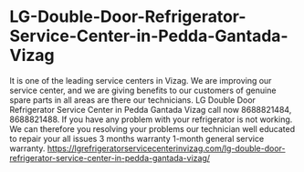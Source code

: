# LG-Double-Door-Refrigerator-Service-Center-in-Pedda-Gantada-Vizag
It is one of the leading service centers in Vizag. We are improving our service center, and we are giving benefits to our customers of genuine spare parts in all areas are there our technicians. LG Double Door Refrigerator Service Center in Pedda Gantada Vizag call now 8688821484, 8688821488. If you have any problem with your refrigerator is not working. We can therefore you resolving your problems our technician well educated to repair your all issues 3 months warranty 1-month general service warranty. https://lgrefrigeratorservicecenterinvizag.com/lg-double-door-refrigerator-service-center-in-pedda-gantada-vizag/
